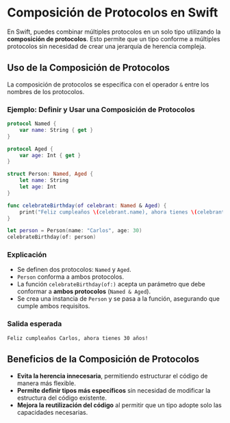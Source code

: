# Composición de Protocolos en Swift

En Swift, puedes combinar múltiples protocolos en un solo tipo utilizando la **composición de protocolos**. Esto permite que un tipo conforme a múltiples protocolos sin necesidad de crear una jerarquía de herencia compleja.

## Uso de la Composición de Protocolos

La composición de protocolos se especifica con el operador `&` entre los nombres de los protocolos.

### Ejemplo: Definir y Usar una Composición de Protocolos

```swift
protocol Named {
    var name: String { get }
}

protocol Aged {
    var age: Int { get }
}

struct Person: Named, Aged {
    let name: String
    let age: Int
}

func celebrateBirthday(of celebrant: Named & Aged) {
    print("Feliz cumpleaños \(celebrant.name), ahora tienes \(celebrant.age) años!")
}

let person = Person(name: "Carlos", age: 30)
celebrateBirthday(of: person)
```

### Explicación
- Se definen dos protocolos: `Named` y `Aged`.
- `Person` conforma a ambos protocolos.
- La función `celebrateBirthday(of:)` acepta un parámetro que debe conformar a **ambos protocolos** (`Named & Aged`).
- Se crea una instancia de `Person` y se pasa a la función, asegurando que cumple ambos requisitos.

### Salida esperada
```
Feliz cumpleaños Carlos, ahora tienes 30 años!
```

## Beneficios de la Composición de Protocolos
- **Evita la herencia innecesaria**, permitiendo estructurar el código de manera más flexible.
- **Permite definir tipos más específicos** sin necesidad de modificar la estructura del código existente.
- **Mejora la reutilización del código** al permitir que un tipo adopte solo las capacidades necesarias.
